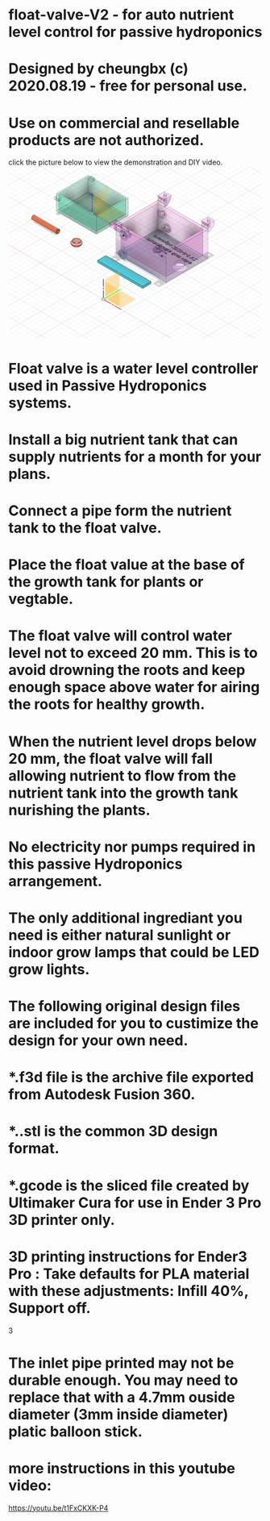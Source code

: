 # float-valve-V2  - for auto nutrient level control for passive hydroponics
#
# Designed by cheungbx (c) 2020.08.19 - free for personal use.
# Use on commercial and resellable products are not authorized.

click the picture below to view the demonstration and DIY video.
[![PicureLinkedToVideo](picture.jpg)](https://youtu.be/t1FxCKXK-P4)


# Float valve is a water level controller used in Passive Hydroponics systems.
# Install a big nutrient tank that can supply nutrients for a month for your plans.
# Connect a pipe form the nutrient tank to the float valve.
# Place the float value at the base of the growth tank for plants or vegtable.
# The float valve will control water level not to exceed 20 mm. This is to avoid drowning the roots and keep enough space above water for airing the roots for healthy growth.
# When the nutrient level drops below 20 mm, the float valve will fall allowing nutrient to flow from the nutrient tank into the growth tank nurishing the plants.
# No electricity nor pumps required in this passive Hydroponics arrangement.
# The only additional ingrediant you need is either natural sunlight or indoor grow lamps that could be LED grow lights.
# The following original design files are included for you to custimize the design for your own need.
#
# *.f3d file is the archive file exported from Autodesk Fusion 360.
# *..stl is the common 3D design format.
# *.gcode is the sliced file created by Ultimaker Cura for use in Ender 3 Pro 3D printer only.
#
# 3D printing instructions for Ender3 Pro : Take defaults for PLA material with these adjustments: Infill 40%,   Support off.
3
# The inlet pipe printed may not be durable enough. You may need to replace that with a 4.7mm ouside diameter (3mm inside diameter) platic balloon stick.
# more instructions in this youtube video:

https://youtu.be/t1FxCKXK-P4
